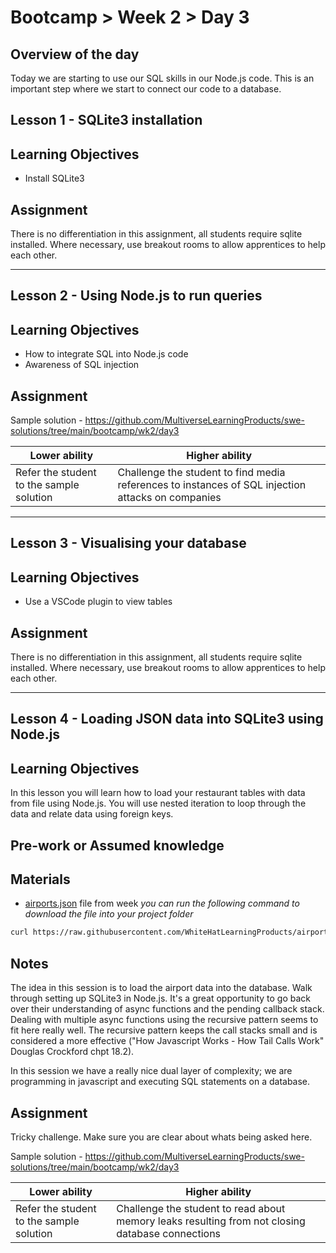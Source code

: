 # Bootcamp > Week 2 > Day 3

## Overview of the day
Today we are starting to use our SQL skills in our Node.js code. This is an important step where we start to connect our code to a database.

## Lesson 1 - SQLite3 installation

## Learning Objectives
* Install SQLite3 

## Assignment
There is no differentiation in this assignment, all students require sqlite installed. Where necessary, use breakout rooms to allow apprentices to help each other.

---
## Lesson 2 - Using Node.js to run queries
## Learning Objectives
* How to integrate SQL into Node.js code
* Awareness of SQL injection

## Assignment
Sample solution - https://github.com/MultiverseLearningProducts/swe-solutions/tree/main/bootcamp/wk2/day3

|**Lower ability**|**Higher ability**|
|-----------------|------------------|
|Refer the student to the sample solution|Challenge the student to find media references to instances of SQL injection attacks on companies|

---
## Lesson 3 - Visualising your database
## Learning Objectives
* Use a VSCode plugin to view tables

## Assignment
There is no differentiation in this assignment, all students require sqlite installed. Where necessary, use breakout rooms to allow apprentices to help each other.

---
## Lesson 4 - Loading JSON data into SQLite3 using Node.js
## Learning Objectives
In this lesson you will learn how to load your restaurant tables with data from file using Node.js. You will use nested iteration to loop through the data and relate data using foreign keys.

## Pre-work or Assumed knowledge

## Materials

* [airports.json](https://raw.githubusercontent.com/WhiteHatLearningProducts/airports/master/airportsData.json) file from week  _you can run the following command to download the file into your project folder_

```sh
curl https://raw.githubusercontent.com/WhiteHatLearningProducts/airports/master/airportsData.json --output airports.json
```

## Notes

The idea in this session is to load the airport data into the database. Walk through setting up SQLite3 in Node.js. It's a great opportunity to go back over their understanding of async functions and the pending callback stack. Dealing with multiple async functions using the recursive pattern seems to fit here really well. The recursive pattern keeps the call stacks small and is considered a more effective ("How Javascript Works - How Tail Calls Work" Douglas Crockford chpt 18.2). 

In this session we have a really nice dual layer of complexity; we are programming in javascript and executing SQL statements on a database.

## Assignment

Tricky challenge. Make sure you are clear about whats being asked here.

Sample solution - https://github.com/MultiverseLearningProducts/swe-solutions/tree/main/bootcamp/wk2/day3

|**Lower ability**|**Higher ability**|
|-----------------|------------------|
|Refer the student to the sample solution|Challenge the student to read about memory leaks resulting from not closing database connections|

